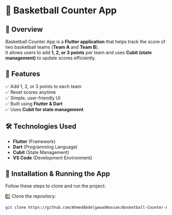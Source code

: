 # 🏀 Basketball Counter App

## 📖 Overview
Basketball Counter App is a **Flutter application** that helps track the score of two basketball teams (**Team A** and **Team B**).  
It allows users to add **1, 2, or 3 points** per team and uses **Cubit (state management)** to update scores efficiently.

## 🎯 Features
✅ Add 1, 2, or 3 points to each team  
✅ Reset scores anytime  
✅ Simple, user-friendly UI  
✅ Built using **Flutter & Dart**  
✅ Uses **Cubit for state management**  

## 🛠️ Technologies Used
- **Flutter** (Framework)
- **Dart** (Programming Language)
- **Cubit** (State Management)
- **VS Code** (Development Environment)

## 🚀 Installation & Running the App
Follow these steps to clone and run the project:

1️⃣ Clone the repository:
   ```bash
   git clone https://github.com/AhmedAbdelgawadHassan/Basketball-Counter-App
